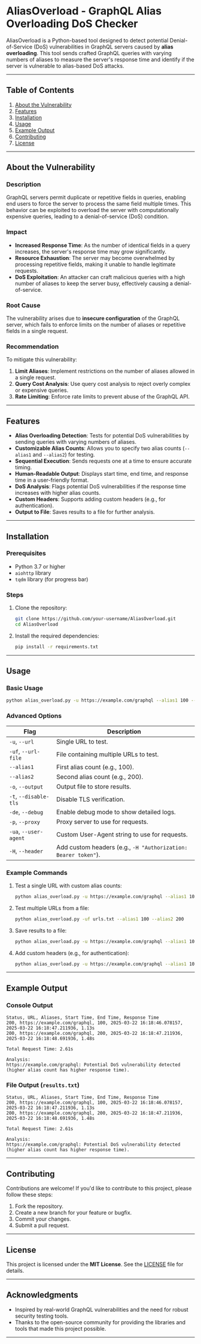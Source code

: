 # AliasOverload - GraphQL Alias Overloading DoS Checker

AliasOverload is a Python-based tool designed to detect potential Denial-of-Service (DoS) vulnerabilities in GraphQL servers caused by **alias overloading**. This tool sends crafted GraphQL queries with varying numbers of aliases to measure the server's response time and identify if the server is vulnerable to alias-based DoS attacks.

---

## Table of Contents
1. [About the Vulnerability](#about-the-vulnerability)
2. [Features](#features)
3. [Installation](#installation)
4. [Usage](#usage)
5. [Example Output](#example-output)
6. [Contributing](#contributing)
7. [License](#license)

---

## About the Vulnerability

### Description
GraphQL servers permit duplicate or repetitive fields in queries, enabling end users to force the server to process the same field multiple times. This behavior can be exploited to overload the server with computationally expensive queries, leading to a denial-of-service (DoS) condition.

### Impact
- **Increased Response Time**: As the number of identical fields in a query increases, the server's response time may grow significantly.
- **Resource Exhaustion**: The server may become overwhelmed by processing repetitive fields, making it unable to handle legitimate requests.
- **DoS Exploitation**: An attacker can craft malicious queries with a high number of aliases to keep the server busy, effectively causing a denial-of-service.

### Root Cause
The vulnerability arises due to **insecure configuration** of the GraphQL server, which fails to enforce limits on the number of aliases or repetitive fields in a single request.

### Recommendation
To mitigate this vulnerability:
1. **Limit Aliases**: Implement restrictions on the number of aliases allowed in a single request.
2. **Query Cost Analysis**: Use query cost analysis to reject overly complex or expensive queries.
3. **Rate Limiting**: Enforce rate limits to prevent abuse of the GraphQL API.

---

## Features
- **Alias Overloading Detection**: Tests for potential DoS vulnerabilities by sending queries with varying numbers of aliases.
- **Customizable Alias Counts**: Allows you to specify two alias counts (`--alias1` and `--alias2`) for testing.
- **Sequential Execution**: Sends requests one at a time to ensure accurate timing.
- **Human-Readable Output**: Displays start time, end time, and response time in a user-friendly format.
- **DoS Analysis**: Flags potential DoS vulnerabilities if the response time increases with higher alias counts.
- **Custom Headers**: Supports adding custom headers (e.g., for authentication).
- **Output to File**: Saves results to a file for further analysis.

---

## Installation

### Prerequisites
- Python 3.7 or higher
- `aiohttp` library
- `tqdm` library (for progress bar)

### Steps
1. Clone the repository:
   ```bash
   git clone https://github.com/your-username/AliasOverload.git
   cd AliasOverload
   ```

2. Install the required dependencies:
   ```bash
   pip install -r requirements.txt
   ```

---

## Usage

### Basic Usage
```bash
python alias_overload.py -u https://example.com/graphql --alias1 100 --alias2 200
```

### Advanced Options
| Flag                  | Description                                                                 |
|-----------------------|-----------------------------------------------------------------------------|
| `-u`, `--url`         | Single URL to test.                                                         |
| `-uf`, `--url-file`   | File containing multiple URLs to test.                                      |
| `--alias1`            | First alias count (e.g., 100).                                              |
| `--alias2`            | Second alias count (e.g., 200).                                             |
| `-o`, `--output`      | Output file to store results.                                               |
| `-t`, `--disable-tls` | Disable TLS verification.                                                   |
| `-de`, `--debug`      | Enable debug mode to show detailed logs.                                    |
| `-p`, `--proxy`       | Proxy server to use for requests.                                           |
| `-ua`, `--user-agent` | Custom User-Agent string to use for requests.                               |
| `-H`, `--header`      | Add custom headers (e.g., `-H "Authorization: Bearer token"`).              |

### Example Commands
1. Test a single URL with custom alias counts:
   ```bash
   python alias_overload.py -u https://example.com/graphql --alias1 100 --alias2 200
   ```

2. Test multiple URLs from a file:
   ```bash
   python alias_overload.py -uf urls.txt --alias1 100 --alias2 200
   ```

3. Save results to a file:
   ```bash
   python alias_overload.py -u https://example.com/graphql --alias1 100 --alias2 200 -o results.txt
   ```

4. Add custom headers (e.g., for authentication):
   ```bash
   python alias_overload.py -u https://example.com/graphql --alias1 100 --alias2 200 -H "Authorization: Bearer token"
   ```

---

## Example Output

### Console Output
```
Status, URL, Aliases, Start Time, End Time, Response Time
200, https://example.com/graphql, 100, 2025-03-22 16:18:46.078157, 2025-03-22 16:18:47.211936, 1.13s
200, https://example.com/graphql, 200, 2025-03-22 16:18:47.211936, 2025-03-22 16:18:48.691936, 1.48s

Total Request Time: 2.61s

Analysis:
https://example.com/graphql: Potential DoS vulnerability detected (higher alias count has higher response time).
```

### File Output (`results.txt`)
```
Status, URL, Aliases, Start Time, End Time, Response Time
200, https://example.com/graphql, 100, 2025-03-22 16:18:46.078157, 2025-03-22 16:18:47.211936, 1.13s
200, https://example.com/graphql, 200, 2025-03-22 16:18:47.211936, 2025-03-22 16:18:48.691936, 1.48s

Total Request Time: 2.61s

Analysis:
https://example.com/graphql: Potential DoS vulnerability detected (higher alias count has higher response time).
```

---

## Contributing
Contributions are welcome! If you'd like to contribute to this project, please follow these steps:
1. Fork the repository.
2. Create a new branch for your feature or bugfix.
3. Commit your changes.
4. Submit a pull request.

---

## License
This project is licensed under the **MIT License**. See the [LICENSE](LICENSE) file for details.

---

## Acknowledgments
- Inspired by real-world GraphQL vulnerabilities and the need for robust security testing tools.
- Thanks to the open-source community for providing the libraries and tools that made this project possible.

---

